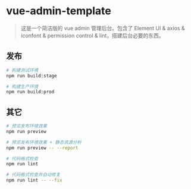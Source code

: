 # vue-admin-template

> 这是一个简洁版的 vue admin 管理后台。包含了 Element UI & axios & iconfont & permission control & lint，搭建后台必要的东西。

## 发布

```bash
# 构建测试环境
npm run build:stage

# 构建生产环境
npm run build:prod
```

## 其它

```bash
# 预览发布环境效果
npm run preview

# 预览发布环境效果 + 静态资源分析
npm run preview -- --report

# 代码格式检查
npm run lint

# 代码格式检查并自动修复
npm run lint -- --fix
```
